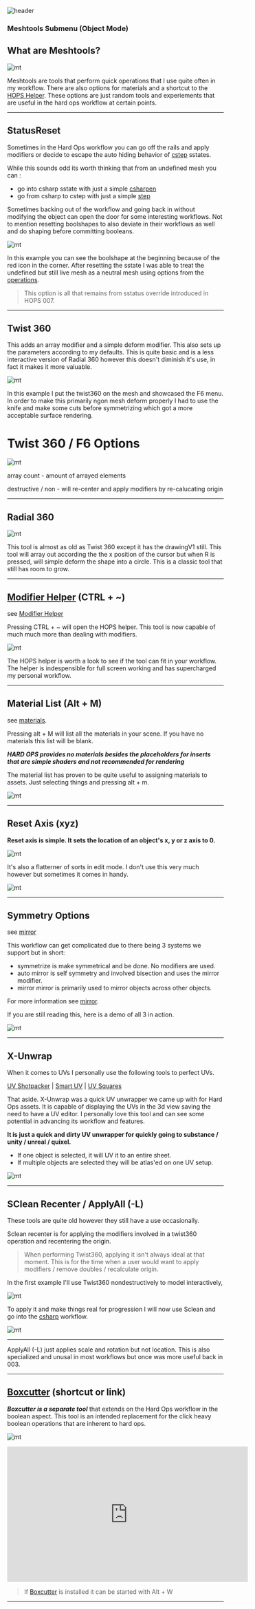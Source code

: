 ![header](img/banner.gif)

### Meshtools Submenu (Object Mode)

## What are Meshtools?

![mt](img\meshtools\mt1.png)

Meshtools are tools that perform quick operations that I use quite often in my workflow. There are also options for materials and a shortcut to the [HOPS Helper](helper.md). These options are just random tools and experiements that are useful in the hard ops workflow at certain points.

---

## StatusReset

Sometimes in the Hard Ops workflow you can go off the rails and apply modifiers or decide to escape the auto hiding behavior of [cstep](step.md) sstates.

While this sounds odd its worth thinking that from an undefined mesh you can :

  - go into csharp sstate with just a simple [csharpen](csharpen.md)
  - go from csharp to cstep with just a simple [step](step.md)

Sometimes backing out of the workflow and going back in without modifying the object can open the door for some interesting workflows. Not to mention resetting boolshapes to also deviate in their workflows as well and do shaping before committing booleans.

![mt](img\meshtools\mt3.gif)

In this example you can see the boolshape at the beginning because of the red icon in the corner. After resetting the sstate I was able to treat the undefined but still live mesh as a neutral mesh using options from the [operations](operations.md).

> This option is all that remains from sstatus override introduced in HOPS 007.

---

## Twist 360

This adds an array modifier and a simple deform modifier. This also sets up the parameters according to my defaults. This is quite basic and is a less interactive version of Radial 360 however this doesn't diminish it's use, in fact it makes it more valuable.

![mt](img\meshtools\mt4.gif)

In this example I put the twist360 on the mesh and showcased the F6 menu. In order to make this primarily ngon mesh deform properly I had to use the knife and make some cuts before symmetrizing which got a more acceptable surface rendering.

# Twist 360 / F6 Options

![mt](img\meshtools\mt6.png)

array count - amount of arrayed elements

destructive / non - will re-center and apply modifiers by re-calucating origin


---

## Radial 360

![mt](img\meshtools\mt5.gif)

This tool is almost as old as Twist 360 except it has the drawingV1 still. This tool will array out according the the x position of the cursor but when R is pressed, will simple deform the shape into a circle. This is a classic tool that still has room to grow.

---

## [Modifier Helper](helper.md) (CTRL + ~)

see [Modifier Helper](helper.md)

Pressing CTRL + ~ will open the HOPS helper. This tool is now capable of much much more than dealing with modifiers.

![mt](img\meshtools\mt7.gif)

The HOPS helper is worth a look to see if the tool can fit in your workflow. The helper is indespensible for full screen working and has supercharged my personal workflow.

---

## Material List (Alt + M)

see [materials](tips_material_menu.md).

Pressing alt + M will list all the materials in your scene. If you have no materials this list will be blank.

***HARD OPS provides no materials besides the placeholders for inserts that are simple shaders and not recommended for rendering***

The material list has proven to be quite useful to assigning materials to assets. Just selecting things and pressing alt + m.

![mt](img\meshtools\mt8.gif)

---

## Reset Axis (xyz)

**Reset axis is simple. It sets the location of an object's x, y or z axis to 0.**

![mt](img\meshtools\mt9.gif)

It's also a flatterner of sorts in edit mode. I don't use this very much however but sometimes it comes in handy.

![mt](img\meshtools\mt10.gif)

---

## Symmetry Options

see [mirror](mirror_symmetry.md)

This workflow can get complicated due to there being 3 systems we support but in short:

  - symmetrize is make symmetrical and be done. No modifiers are used.
  - auto mirror is self symmetry and involved bisection and uses the mirror modifier.
  - mirror mirror is primarily used to mirror objects across other objects.

For more information see [mirror](mirror_symmetry.md).

If you are still reading this, here is a demo of all 3 in action.

![mt](img\meshtools\mt11.gif)

---

## X-Unwrap

When it comes to UVs I personally use the following tools to perfect UVs.

[UV Shotpacker](https://gum.co/UVShotPacker) | [Smart UV](https://gum.co/Smart_uv) | [UV Squares](https://blendermarket.com/products/uv-squares/)

That aside. X-Unwrap was a quick UV unwrapper we came up with for Hard Ops assets. It is capable of displaying the UVs in the 3d view saving the need to have a UV editor. I personally love this tool and can see some potential in advancing its workflow and features.

**It is just a quick and dirty UV unwrapper for quickly going to substance / unity / unreal / quixel.**

- If one object is selected, it will UV it to an entire sheet.
- If multiple objects are selected they will be atlas'ed on one UV setup.

![mt](img\meshtools\mt12.gif)


---

## SClean Recenter / ApplyAll (-L)

These tools are quite old however they still have a use occasionally.

Sclean recenter is for applying the modifiers involved in a twist360 operation and recentering the origin.

> When performing Twist360, applying it isn't always ideal at that moment. This is for the time when a user would want to apply modifiers / remove doubles / recalculate origin.

In the first example I'll use Twist360 nondestructively to model interactively,

![mt](img\meshtools\mt13.gif)

To apply it and make things real for progression I will now use Sclean and go into the [csharp](csharpen.md) workflow.

![mt](img\meshtools\mt14.gif)

---

ApplyAll (-L) just applies scale and rotation but not location. This is also specialized and unusal in most workflows but once was more useful back in 003.

---

## [Boxcutter](https://gumroad.com/l/BoxCutter) (shortcut or link)

***Boxcutter is a separate tool*** that extends on the Hard Ops workflow in the boolean aspect. This tool is an intended replacement for the click heavy boolean operations that are inherent to hard ops.

![mt](img\meshtools\mt2.gif)

<iframe width="560" height="315" src="https://www.youtube.com/embed/UMnjnBCz-_o" frameborder="0" allowfullscreen></iframe>

> If [Boxcutter](https://gumroad.com/l/BoxCutter) is installed it can be started with Alt + W

---
